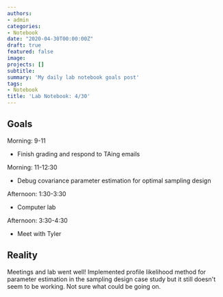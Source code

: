```yaml
---
authors:
- admin
categories:
- Notebook
date: "2020-04-30T00:00:00Z"
draft: true
featured: false
image:
projects: []
subtitle: 
summary: 'My daily lab notebook goals post'
tags:
- Notebook
title: 'Lab Notebook: 4/30'
---
```


## Goals ##

Morning: 9-11
- Finish grading and respond to TAing emails

Morning: 11-12:30
- Debug covariance parameter estimation for optimal sampling design

Afternoon: 1:30-3:30
- Computer lab

Afternoon: 3:30-4:30
- Meet with Tyler

## Reality ##

Meetings and lab went well! Implemented profile likelihood method for parameter estimation in the sampling design case study but it still doesn't seem to be working. Not sure what could be going on. 